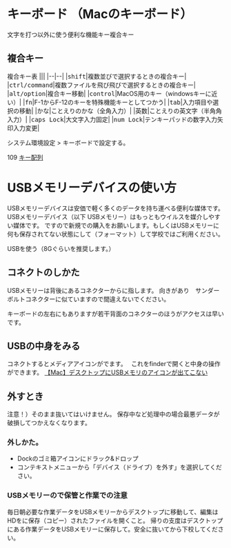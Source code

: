 # キーボード （Macのキーボード）

文字を打つ以外に使う便利な機能キー複合キー

## 複合キー
複合キー表
|||
|--|--|
|<kbd>shift</kbd>|複数並びで選択するときの複合キー|
|<kbd>ctrl/command</kbd>|複数ファイルを飛び飛びで選択するときの複合キー|
|<kbd>alt/option</kbd>|複合キー移動|
|<kbd>control</kbd>|MacOS用のキー（windowsキーに近い）|
|<kbd>fn</kbd>|F-1からF-12のキーを特殊機能キーとしてつかう|
|<kbd>tab</kbd>|入力項目や選択の移動|
|<kbd>かな</kbd>|ことえりのかな（全角入力）|
|<kbd>英数</kbd>|ことえりの英文字（半角角入力）|
|<kbd>caps Lock</kbd>|大文字入力固定|
|<kbd>num Lock</kbd>|テンキーパッドの数字入力矢印入力変更|

システム環境設定 > キーボードで設定する。


109 [キー配列](https://ja.wikipedia.org/wiki/%E3%82%AD%E3%83%BC%E9%85%8D%E5%88%97)

# USBメモリーデバイスの使い方
USBメモリーデバイスは安価で軽く多くのデータを持ち運べる便利な媒体です。
USBメモリーデバイス（以下 USBメモリー）はもっともウイルスを媒介しやすい媒体です。
ですので新規での購入をお願いします。もしくはUSBメモリーに何も保存されてない状態にして（フォーマット）して学校ではご利用ください。

USBを使う（8Gぐらいを推奨します。）

## コネクトのしかた
USBメモリーは背後にあるコネクターからに指します。
向きがあり　サンダーボルトコネクターに似ていますので間違えないでください。

キーボードの左右にもありますが若干背面のコネクターのほうがアクセスは早いです。

## USBの中身をみる
コネクトするとメディアアイコンがでます。　
これをfinderで開くと中身の操作ができます。
[【Mac】デスクトップにUSBメモリのアイコンが出てこない](http://qa.elecom.co.jp/faq_detail.html?id=3230)

## 外すとき

注意！）そのまま抜いてはいけません。
保存中など処理中の場合最悪データが破損してつかえなくなります。

### 外しかた。
- Dockのゴミ箱アイコンにドラック&ドロップ
- コンテキストメニューから「デバイス（ドライブ）を外す」を選択してください。

### USBメモリーので保管と作業での注意
毎日朝必要な作業データをUSBメモリーからデスクトップに移動して、編集はHDをに保存（コピー）されたファイルを開くこと。
帰りの支度はデスクトップにある作業データをUSBメモリーに保存して。安全に抜いてから下校してください。





